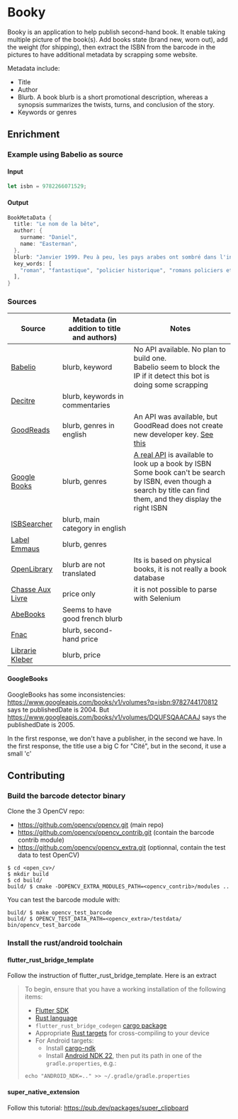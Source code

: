 # Booky

Booky is an application to help publish second-hand book.
It enable taking multiple picture of the book(s). Add books state (brand new, worn out), add the weight (for shipping), then extract the ISBN from the barcode in the pictures to have  additional metadata by scrapping some website.

Metadata include:
- Title
- Author
- Blurb. A book blurb is a short promotional description, whereas a synopsis summarizes the twists, turns, and conclusion of the story.
- Keywords or genres

## Enrichment
### Example using Babelio as source
#### Input

```rust
let isbn = 9782266071529;
```

#### Output
```rust
BookMetaData {
  title: "Le nom de la bête",
  author: {
    surname: "Daniel",
    name: "Easterman",
  },
  blurb: "Janvier 1999. Peu à peu, les pays arabes ont sombré dans l'intégrisme. Les attentats terroristes se multiplient en Europe attisant la haine et le racisme. Au Caire, un coup d'état fomenté par les fondamentalistes permet à leur chef Al-Kourtoubi de s'installer au pouvoir et d'instaurer la terreur. Le réseau des agents secrets britanniques en Égypte ayant été anéanti, Michael Hunt est obligé de reprendre du service pour enquêter sur place. Aidé par son frère Paul, prêtre catholique et agent du Vatican, il apprend que le Pape doit se rendre à Jérusalem pour participer à une conférence œcuménique. Au courant de ce projet, le chef des fondamentalistes a prévu d'enlever le saint père.Dans ce récit efficace et à l'action soutenue, le héros lutte presque seul contre des groupes fanatiques puissants et sans grand espoir de réussir. Comme dans tous ses autres livres, Daniel Easterman, spécialiste de l'islam, part du constat que le Mal est puissant et il dénonce l'intolérance et les nationalismes qui engendrent violence et chaos.--Claude Mesplède<br>\t\t",
  key_words: [
    "roman", "fantastique", "policier historique", "romans policiers et polars", "thriller", "terreur", "action", "démocratie", "mystique", "islam", "intégrisme religieux", "catholicisme", "religion", "terrorisme", "extrémisme", "egypte", "médias", "thriller religieux", "littérature irlandaise", "irlande"
  ],
}
```

### Sources

| Source                                                | Metadata (in addition to title and authors) | Notes                                                                                                                                                                                                                       |
|-------------------------------------------------------|---------------------------------------------|-----------------------------------------------------------------------------------------------------------------------------------------------------------------------------------------------------------------------------|
| [Babelio](https://www.babelio.com/)                   | blurb, keyword                              | No API available. No plan to build one.<br/>Babelio seem to block the IP if it detect this bot is doing some scrapping                                                                                                      |
| [Decitre](https://www.decitre.fr/)                    | blurb, keywords in commentaries             |                                                                                                                                                                                                                             |
| [GoodReads](https://www.goodreads.com/)               | blurb, genres in english                    | An API was available, but GoodRead does not create new developer key. [See this](https://help.goodreads.com/s/article/Does-Goodreads-support-the-use-of-APIs)                                                               |
| [Google Books](https://www.google.fr/books/)          | blurb, genres                               | [A real API](https://developers.google.com/books/docs/overview) is available to look up a book by ISBN <br/> Some book can't be search by ISBN, even though a search by title can find them, and they display the right ISBN |
| [ISBSearcher](https://www.isbnsearcher.com/)          | blurb, main category in english             |                                                                                                                                                                                                                             |
| [Label Emmaus](https://www.label-emmaus.co/)          | blurb, genres                               |                                                                                                                                                                                                                             |
| [OpenLibrary](https://openlibrary.org/)               | blurb are not translated                    | Its is based on physical books, it is not really a book database                                                                                                                                                            |
| [Chasse Aux Livre](https://www.chasse-aux-livres.fr/) | price only                                  | it is not possible to parse with Selenium                                                                                                                                                                                   |
| [AbeBooks](https://www.abebooks.fr/)                  | Seems to have good french blurb             |                                                                                                                                                                                                                             |
| [Fnac](https://www.fnac.com/)                         | blurb, second-hand price                    |                                                                                                                                                                                                                             |
| [Librarie Kleber](https://www.librairie-kleber.com/)  | blurb, price                                |                                                                                                                                                                                                                             |

#### GoogleBooks
GoogleBooks has some inconsistencies:
https://www.googleapis.com/books/v1/volumes?q=isbn:9782744170812
says te publishedDate is 2004.
But https://www.googleapis.com/books/v1/volumes/DQUFSQAACAAJ
says the publishedDate is 2005.

In the first response, we don't have a publisher, in the second we have.
In the first response, the title use a big C for "Cité", but in the second, it use a small 'c'

## Contributing
### Build the barcode detector binary
Clone the 3 OpenCV repo:
- https://github.com/opencv/opencv.git (main repo)
- https://github.com/opencv/opencv_contrib.git (contain the barcode contrib module)
- https://github.com/opencv/opencv_extra.git (optionnal, contain the test data to test OpenCV)

```shell
$ cd <open_cv>/
$ mkdir build
$ cd build/
build/ $ cmake -DOPENCV_EXTRA_MODULES_PATH=<opencv_contrib>/modules ..
```

You can test the barcode module with:
```shell
build/ $ make opencv_test_barcode
build/ $ OPENCV_TEST_DATA_PATH=<opencv_extra>/testdata/ bin/opencv_test_barcode
```

### Install the rust/android toolchain
#### flutter_rust_bridge_template
Follow the instruction of flutter_rust_bridge_template. Here is an extract

> To begin, ensure that you have a working installation of the following items:
> - [Flutter SDK](https://docs.flutter.dev/get-started/install)
> - [Rust language](https://rustup.rs/)
> - `flutter_rust_bridge_codegen` [cargo package](https://cjycode.com/flutter_rust_bridge/integrate/deps.html#build-time-dependencies)
> - Appropriate [Rust targets](https://rust-lang.github.io/rustup/cross-compilation.html) for cross-compiling to your device
> - For Android targets:
>     - Install [cargo-ndk](https://github.com/bbqsrc/cargo-ndk#installing)
>     - Install [Android NDK 22](https://github.com/android/ndk/wiki/Unsupported-Downloads#r22b), then put its path in one of the `gradle.properties`, e.g.:
> 
> ```
> echo "ANDROID_NDK=.." >> ~/.gradle/gradle.properties
> ```

#### super_native_extension
Follow this tutorial: https://pub.dev/packages/super_clipboard